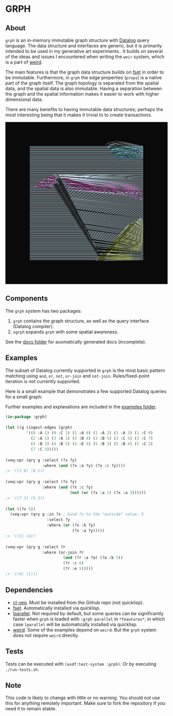 # GRPH


## About

`grph` is an in-memory immutable graph structure with
[Datalog](https://en.wikipedia.org/wiki/Datalog) query language. The data
structure and interfaces are generic, but it is primarily intended to
be used in my generative art experiments.. It builds on several of the ideas
and issues I encountered when writing the `weir` system, which is a part of
[weird](https://github.com/inconvergent/weird).

The main features is that the graph data structure builds on
[fset](https://fset.common-lisp.dev/) in order to be immutable. Furthermore, in
`grph` the edge properties (`props`) is a native part of the graph itself.  The
graph topology is separated from the spatial data, and the spatial data is also
immutable. Having a separation between the graph and the spatial information
makes it easier to work with higher dimensional data.

There are many benefits to having immutable data structures; perhaps the most
interesting being that it makes it trivial to to create transactions.


![Lines](img/lines.png)


## Components

The `grph` system has two packages:

1. `grph` contains the graph structure, as well as the query interface (Datalog
   compiler).
2. `xgrph` expands `grph` with some spatial awareness.

See the [docs folder](docs) for auomatically generated docs (incomplete).


## Examples

The subset of Datalog currently supported in `grph` is the most basic pattern
matching using `and`, `or`, `not`, `or-join` and `not-join`. Rules/fixed-point
iteration is not currently supported.

Here is a small example that demonstrates a few supported Datalog queries for a
small graph:

Further examples and explanations are included in the [examples
folder](examples).

```lisp
(in-package :grph)

(let ((g (ingest-edges (grph)
         '((0 :A 1) (0 :C 1) (1 :A 0) (1 :A 2) (1 :A 3) (1 :C 0)
           (2 :A 1) (3 :A 1) (3 :B 4) (3 :B 5) (3 :C 5) (3 :C 7)
           (4 :B 3) (4 :B 5) (4 :E 5) (5 :B 3) (5 :B 4) (5 :C 3)
           (7 :C 3)))))

(veq:vpr (qry g :select (?x ?y)
                :where (and (?x :a ?y) (?x :c ?y))))
;> '((1 0) (0 1))

(veq:vpr (qry g :select (?x ?y)
                :where (and (?x :c ?y)
                            (not (or (?x :a 1) (?x :a 3))))))
;> '((7 3) (5 3))

(let ((?x 5))
  (veq:vpr (qry g :in ?x ; bind ?x to the "outside" value: 5
                  :select ?y
                  :where (or (?x :b ?y)
                             (?x :a ?y)))))
;> '((3) (4))

(veq:vpr (qry g :select ?r
                :where (or-join ?r
                         (and (?r :a ?a) (?a :b 5))
                         (?r :c 0)
                         (?r :e 5)))))
;> '((4) (1)))
```


## Dependencies

  - [cl-veq](https://github.com/inconvergent/cl-veq). Must be installed from
    the Github repo (not quicklisp).
  - [fset](https://fset.common-lisp.dev/). Automatically installed via
    quicklisp.
  - [lparallel](https://lparallel.org/). Not required by default, but some
    queries can be significantly faster when `grph` is loaded with
    `:grph-parallel` in `*feautures*`; in which case `lparallel` will be
    automatically installed via quicklisp.
  - [weird](https://github.com/inconvergent/weird). Some of the examples depend
    on `weird`. But the `grph` system does not require `weird` directly.


## Tests

Tests can be executed with `(asdf:test-system :grph)`. Or by executing
`./run-tests.sh`.

## Note

This code is likely to change with little or no warning. You should not use
this for anything remotely important. Make sure to fork the repository if you
need it to remain stable.

